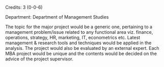 Credits: 3 (0-0-6)

Department: Department of Management Studies

The topic for the major project would be a generic one, pertaining to a management problem/issue related to any functional area viz. finance, operations, strategy, HR, marketing, IT, econometrics etc. Latest management & research tools and techniques would be applied in the analysis. The project would also be evaluated by an external expert. Each MBA project would be unique and the contents would be decided on the advice of the project supervisor.